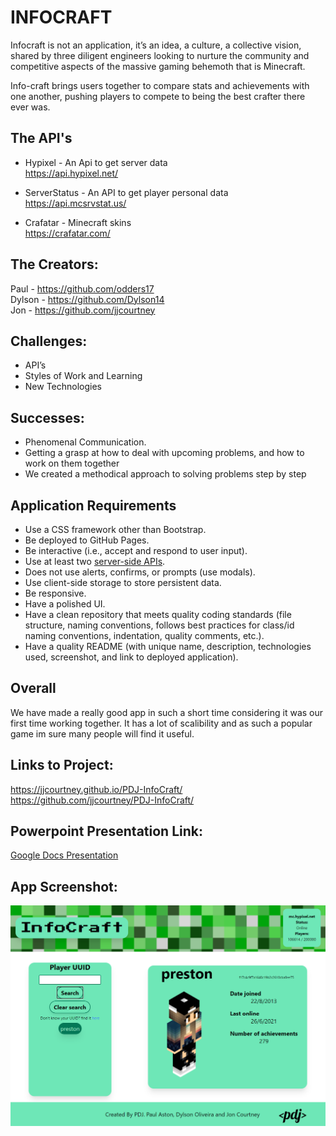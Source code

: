 # INFOCRAFT

Infocraft is not an application, it’s an idea, a culture, a collective vision, shared by three diligent engineers looking to nurture the community and competitive aspects of the massive gaming behemoth that is Minecraft. 

Info-craft brings users together to compare stats and achievements with one another, pushing players to compete to being the best crafter there ever was.

## The API's

* Hypixel - An Api to get server data \
https://api.hypixel.net/ 

* ServerStatus - An API to get player personal data \
https://api.mcsrvstat.us/ 

* Crafatar - Minecraft skins \
https://crafatar.com/

## The Creators:

Paul - https://github.com/odders17 \
Dylson - https://github.com/Dylson14 \
Jon - https://github.com/jjcourtney

## Challenges:

* API’s
* Styles of Work and Learning
* New Technologies


## Successes:

* Phenomenal Communication.
* Getting a grasp at how to deal with upcoming problems, and how to work on them together
* We created a methodical approach to solving problems step by step

## Application Requirements

* Use a CSS framework other than Bootstrap.
* Be deployed to GitHub Pages.
* Be interactive (i.e., accept and respond to user input).
* Use at least two [server-side APIs](https://coding-boot-camp.github.io/full-stack/apis/api-resources).
* Does not use alerts, confirms, or prompts (use modals).
* Use client-side storage to store persistent data.
* Be responsive.
* Have a polished UI.
* Have a clean repository that meets quality coding standards (file structure, naming conventions, follows best practices for class/id naming conventions, indentation, quality comments, etc.).
* Have a quality README (with unique name, description, technologies used, screenshot, and link to deployed application).

## Overall

We have made a really good app in such a short time considering it was our first time working together. It has a lot of scalibility and as such a popular game im sure many people will find it useful.

## Links to Project:

https://jjcourtney.github.io/PDJ-InfoCraft/ \
https://github.com/jjcourtney/PDJ-InfoCraft/

## Powerpoint Presentation Link:
[Google Docs Presentation](https://docs.google.com/presentation/d/1dgY5nxvSdIGkSuHGXzZ9Cmi2pW_-Vsk7brp6UY8IYR0/edit?usp=sharing)

## App Screenshot:

![Webpage Screenshot](./assets/images/InfoCraftScreenShot.png)
